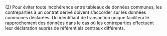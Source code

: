 (2) Pour éviter toute incohérence entre tableaux de données communes, les contreparties à un contrat dérivé doivent s’accorder sur les données communes déclarées. Un identifiant de transaction unique facilitera le rapprochement des données dans le cas où les contreparties effectuent leur déclaration auprès de référentiels centraux différents.